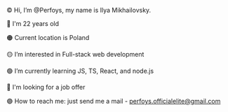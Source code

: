 © Hi, I’m @Perfoys, my name is Ilya Mikhailovsky.

🔴 I'm 22 years old

🟠 Current location is Poland

🟡 I’m interested in Full-stack web development

🟢 I’m currently learning JS, TS, React, and node.js

🔵 I'm looking for a job offer

🟣 How to reach me: just send me a mail - perfoys.officialelite@gmail.com

<!---
Perfoys/Perfoys is a ✨ special ✨ repository because its `README.md` (this file) appears on your GitHub profile.
You can click the Preview link to take a look at your changes.
--->
